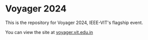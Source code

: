 # Voyager 2024

This is the repository for Voyager 2024, IEEE-VIT's flagship event.

You can view the site at [voyager.vit.edu.in](voyager.vit.edu.in)